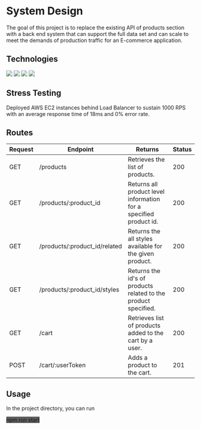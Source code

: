 # System Design

The goal of this project is to replace the existing API of products section with a back end system that can support the full data set and can scale to meet the demands of production traffic for an E-commerce application.

## Technologies
<span><img src='https://img.shields.io/badge/Node.js-339933?style=for-the-badge&logo=nodedotjs&logoColor=white' /></span>
<img src="https://img.shields.io/badge/Express.js-000000?style=for-the-badge&logo=express&logoColor=white" />
<img src='https://img.shields.io/badge/Amazon_AWS-FF9900?style=for-the-badge&logo=amazonaws&logoColor=white' />
<img src='https://img.shields.io/badge/Nginx-009639?style=for-the-badge&logo=nginx&logoColor=white' />



## Stress Testing
Deployed AWS EC2 instances behind Load Balancer to sustain 1000 RPS with an average response time of 18ms and 0% error rate.

## Routes
| Request        | Endpoint                        | Returns                                                               | Status
| -------------  | ------------------------------  | --------------------------------------------------------------------  | ------
| GET            | /products                       | Retrieves the list of products.                                       | 200
| GET            | /products/:product_id           | Returns all product level information for a specified product id.     | 200
| GET            | /products/:product_id/related   | Returns the all styles available for the given product.               | 200
| GET            | /products/:product_id/styles    | Returns the id's of products related to the product specified.        | 200
| GET            | /cart                           | Retrieves list of products added to the cart by a user.               | 200
| POST           | /cart/:userToken                | Adds a product to the cart.                                           | 201

## Usage
In the project directory, you can run
<p><span style='background-color: #5c5c5c'>npm run start<span></p>
